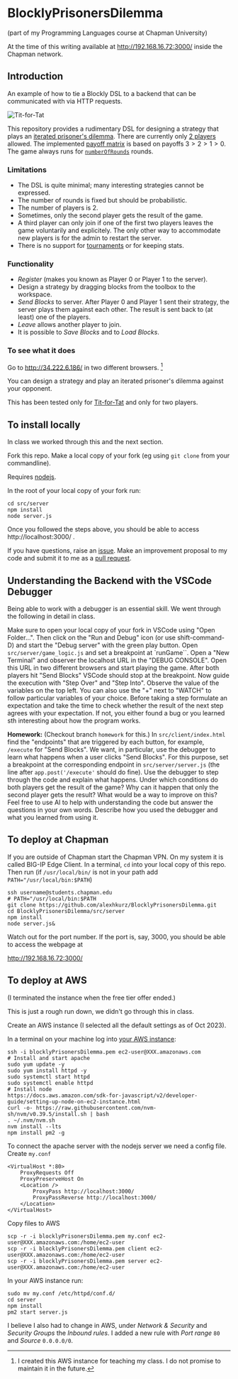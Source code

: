 # BlocklyPrisonersDilemma

(part of my Programming Languages course at Chapman University)

At the time of this writing available at http://192.168.16.72:3000/ inside the Chapman network.

## Introduction

An example of how to tie a Blockly DSL to a backend that can be communicated with via HTTP requests.

![Tit-for-Tat](img/TitForTat.png)

This repository provides a rudimentary DSL for designing a strategy that plays an [iterated prisoner's dilemma](https://en.wikipedia.org/wiki/Prisoner's_dilemma#The_iterated_prisoner's_dilemma). There are currently only [2 players](https://github.com/alexhkurz/BlocklyPrisonersDilemma/blob/61eb62afc027e9879979055424981e01eeb9b42a/src/server/game_logic.js#L4) allowed. The implemented [payoff matrix](https://github.com/alexhkurz/BlocklyPrisonersDilemma/blob/61eb62afc027e9879979055424981e01eeb9b42a/src/server/game_logic.js#L6) is based on payoffs $3>2>1>0$. The game always runs for [`numberOfRounds`](https://github.com/alexhkurz/BlocklyPrisonersDilemma/blob/61eb62afc027e9879979055424981e01eeb9b42a/src/server/game_logic.js#L16) rounds.

### Limitations

- The DSL is quite minimal; many interesting strategies cannot be expressed.
- The number of rounds is fixed but should be probabilistic.
- The number of players is 2.
- Sometimes, only the second player gets the result of the game.
- A third player can only join if one of the first two players leaves the game voluntarily and explicitely. The only other way to accommodate new players is for the admin to restart the server.
- There is no support for [tournaments](https://cs.stanford.edu/people/eroberts/courses/soco/projects/1998-99/game-theory/axelrod.html) or for keeping stats.

### Functionality

- *Register* (makes you known as Player 0 or Player 1 to the server).
- Design a strategy by dragging blocks from the toolbox to the workspace.
- *Send Blocks* to server. After Player 0  and Player 1 sent their strategy, the server plays them against each other. The result is sent back to (at least) one of the players.
- *Leave* allows another player to join.
- It is possible to *Save Blocks* and to *Load Blocks*.

### To see what it does

Go to http://34.222.6.186/ in two different browsers. [^AWS]

[^AWS]: I created this AWS instance for teaching my class. I do not promise to maintain it in the future.

You can design a strategy and play an iterated prisoner's dilemma against your opponent.

This has been tested only for [Tit-for-Tat](img/TitForTat.png) and only for two players.

## To install locally

In class we worked through this and the next section.

Fork this repo. Make a local copy of your fork (eg using `git clone` from your commandline).

Requires [nodejs](https://nodejs.org/en/download).

In the root of your local copy of your fork run:

```
cd src/server
npm install
node server.js
```

Once you followed the steps above, you should be able to access http://localhost:3000/ .

If you have questions, raise an [issue](https://github.com/alexhkurz/BlocklyPrisonersDilemma/issues). Make an improvement proposal to my code and submit it to me as a [pull request](https://github.com/alexhkurz/BlocklyPrisonersDilemma/pulls).

## Understanding the Backend with the VSCode Debugger

Being able to work with a debugger is an essential skill. We went through the following in detail in class.

Make sure to open your local copy of your fork in VSCode using "Open Folder...". Then click on the "Run and Debug" icon (or use shift-command-D) and start the "Debug server" with the green play button. Open `src/server/game_logic.js` and set a breakpoint at `runGame``. Open a "New Terminal" and observer the localhost URL in the "DEBUG CONSOLE". Open this URL in two different browsers and start playing the game. After both players hit "Send Blocks" VSCode should stop at the breakpoint. Now guide the execution with "Step Over" and "Step Into". Observe the value of the variables on the top left. You can also use the "+" next to "WATCH" to follow particular variables of your choice. Before taking a step formulate an expectation and take the time to check whether the result of the next step agrees with your expectation. If not, you either found a bug or you learned sth interesting about how the program works.

**Homework:** (Checkout branch `homework` for this.) In `src/client/index.html` find the "endpoints" that are triggered by each button, for example, `/execute` for "Send Blocks". We want, in particular, use the debugger to learn what happens when a user clicks "Send Blocks". For this purpose, set a breakpoint at the corresponding endpoint in `src/server/server.js` (the line after `app.post('/execute'` should do fine). Use the debugger to step through the code and explain what happens. Under which conditions do both players get the result of the game? Why can it happen that only the second player gets the result? What would be a way to improve on this? Feel free to use AI to help with understanding the code but answer the questions in your own words. Describe how you used the debugger and what you learned from using it. 

## To deploy at Chapman

If you are outside of Chapman start the Chapman VPN. On my system it is called BIG-IP Edge Client. In a terminal, `cd` into your local copy of this repo. Then run (if `/usr/local/bin/` is not in your path add `PATH="/usr/local/bin:$PATH`)

```
ssh username@students.chapman.edu
# PATH="/usr/local/bin:$PATH
git clone https://github.com/alexhkurz/BlocklyPrisonersDilemma.git
cd BlocklyPrisonersDilemma/src/server
npm install
node server.js&
```

Watch out for the port number. If the port is, say, 3000, you should be able to access the webpage at 

http://192.168.16.72:3000/


## To deploy at AWS

(I terminated the instance when the free tier offer ended.) 

This is just a rough run down, we didn't go through this in class.

Create an AWS instance (I selected all the default settings as of Oct 2023).

In a terminal on your machine log into [your AWS instance](https://aws.amazon.com/):

```
ssh -i blocklyPrisonersDilemma.pem ec2-user@XXX.amazonaws.com
# Install and start apache
sudo yum update -y  
sudo yum install httpd -y  
sudo systemctl start httpd
sudo systemctl enable httpd
# Install node
https://docs.aws.amazon.com/sdk-for-javascript/v2/developer-guide/setting-up-node-on-ec2-instance.html
curl -o- https://raw.githubusercontent.com/nvm-sh/nvm/v0.39.5/install.sh | bash
. ~/.nvm/nvm.sh
nvm install --lts
npm install pm2 -g
```

To connect the apache server with the nodejs server we need a config file. Create `my.conf`

```
<VirtualHost *:80>
    ProxyRequests Off
    ProxyPreserveHost On
    <Location />
        ProxyPass http://localhost:3000/
        ProxyPassReverse http://localhost:3000/
    </Location>
</VirtualHost>
```


Copy files to AWS
```
scp -r -i blocklyPrisonersDilemma.pem my.conf ec2-user@XXX.amazonaws.com:/home/ec2-user
scp -r -i blocklyPrisonersDilemma.pem client ec2-user@XXX.amazonaws.com:/home/ec2-user
scp -r -i blocklyPrisonersDilemma.pem server ec2-user@XXX.amazonaws.com:/home/ec2-user
```

In your AWS instance run:
```
sudo mv my.conf /etc/httpd/conf.d/
cd server
npm install
pm2 start server.js
```

I believe I also had to change in AWS, under *Network & Security* and  *Security Groups* the *Inbound rules*. I added a new rule with *Port range* `80` and *Source* `0.0.0.0/0`.